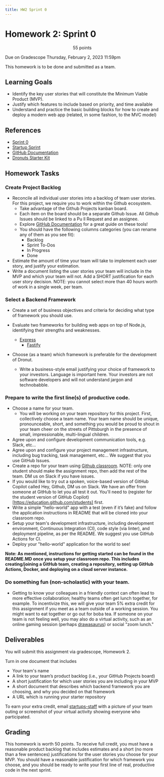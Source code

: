 ```yaml
---
title: HW2 Sprint 0
---
```


# Homework 2: Sprint 0


<p style="text-align: center;">
55 points<br/>  

Due on Gradescope Thursday, February 2, 2023 11:59pm<br/>

This homework is to be done and submitted as a team.<br/>
</p>

## Learning Goals

- Identify the key user stories that will constitute the Minimum Viable Product (MVP).
- Justify which features to include based on priority, and time available
- Understand and practice the basic building blocks for how to create and deploy a modern web app (related, in some fashion, to the MVC model)

## References

 - [Sprint 0](https://www.smallfootprint.com/insights/how-to-use-sprint-zero-to-prepare-an-agile-software-development-project)
 - [Startup Sprint](https://scrumdictionary.com/term/startup-sprint/)
 - [GitHub Documentation](https://docs.github.com/)
 - [Dronuts Starter Kit](https://github.com/CMU-17-356/dronut-starter)

## Homework Tasks

### Create Project Backlog

- Reconcile all individual user stories into a backlog of team user stories. For this project, we require you to work within the Github ecosystem.
    - Take advantage of the Github Projects kanban board.
    - Each item on the board should be a separate Github Issue. All Github Issues should be linked to a Pu
    ll Request and an assignee.
    - Explore [GitHub Documentation](https://docs.github.com/) for a great guide on these tools! 
    - You should have the following columns categories (you can rename any of them as you see fit):
        - Backlog
        - Sprint To-Dos
        - In Progress
        - Done
- Estimate the amount of time your team will take to implement each user story, and justify your estimation.
- Write a document listing the user stories your team will include in the MVP and which your team will not. Add a SHORT justification for each user story decision. NOTE: you cannot select more than 40 hours worth of work in a single week, per team.

### Select a Backend Framework

- Create a set of business objectives and criteria for deciding what type of framework you should use.
- Evaluate two frameworks for building web apps on top of Node.js, identifying their strengths and weaknesses.

    - [Express](https://expressjs.com)
	  - [Fastify](https://www.fastify.io)

-	Choose (as a team) which framework is preferable for the development of Dronut. 
    - Write a business-style email justifying your choice of framework to your investors. Language is important here. Your investors are not software developers and will not understand jargon and technobabble.

### Prepare to write the first line(s) of productive code.

- Choose a name for your team. 
    - You will be working on your team repository for this project. First, collectively choose a team name. Your team name should be unique, pronounceable, short, and something you would be proud to shout in your team cheer on the streets of Pittsburgh in the presence of small, impressionable, multi-lingual children.
- Agree upon and configure development communication tools, e.g. Slack, etc...
- Agree upon and configure your project management infrastructure, including bug tracking, task management, etc... We suggest that you use GitHub Issues. 
-	Create a repo for your team using [Github classroom](https://classroom.github.com/a/gHfJdaqu). NOTE: only one student should make the assignment repo, then add the rest of the team. DM us on Slack if you have issues.
- If you would like to try out a spoken, voice-based version of GitHub Copilot called Hey, Github, DM us on Slack. We have an offer from someone at GitHub to let you all test it out. You'll need to (register for the student version of GitHub Copilot)[https://education.github.com/students] first.
- Write a simple "hello-world" app with a test (even if it’s fake) and follow the application instructions in README that will be cloned into your classroom repo. 
- Setup your team's development infrastructure, including development environment, Continuous Integration (CI), code style (via linter), and deployment pipeline, as per the README. We suggest you use GitHub Actions for CI. 
- Deploy your "hello-world" application for the world to see!

**Note: As mentioned, instructions for getting started can be found in the README.MD once you setup your classroom repo. This includes creating/joining a GitHub team, creating a repository, setting up GitHub Actions, Docker, and deploying on a cloud server instance.**

### Do something fun (non-scholastic) with your team.

- Getting to know your colleagues in a friendly context can often lead to more effective collaboration; healthy teams often get lunch together, for example. To incentivize this, we will give your team 5% extra credit for this assignment if you meet as a team outside of a working session. You might want to eat together or go out for boba tea. If someone on your team is not feeling well, you may also do a virtual activity, such as an online gaming session (perhaps [drawasaurus](https://www.drawasaurus.org)) or social "zoom lunch." 

## Deliverables

You will submit this assignment via gradescope, Homework 2.

Turn in one document that includes

- Your team's name
- A link to your team’s product backlog (i.e., your GitHub Projects board)
- A short justification for which user stories you are including in your MVP
- A short document that describes which backend framework you are choosing, and why you decided on that framework
- A URL which is running your starter repository

To earn your extra credit, email [startups-staff](mailto:startups-staff@lists.andrew.cmu.edu) with a picture of your team outing or screenshot of your virtual activity showing everyone who participated. 

## Grading

This homework is worth 50 points. To receive full credit, you must have a reasonable product backlog that includes estimates and a short (no more than a few sentences) justifications for the user stories you choose for your MVP. You should have a reasonable justification for which framework you choose, and you should be ready to write your first line of real, productive code in the next sprint.
